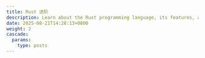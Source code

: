 ```yaml
---
title: Rust 进阶
description: Learn about the Rust programming language, its features, and how to get started with
date: 2025-08-21T14:28:13+0800
weight: 2
cascade:
  params:
    type: posts
---
```


